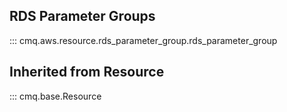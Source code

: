 ## RDS Parameter Groups
::: cmq.aws.resource.rds_parameter_group.rds_parameter_group

## Inherited from Resource
::: cmq.base.Resource
